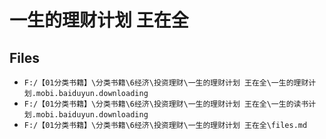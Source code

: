 # 一生的理财计划 王在全

## Files

- `F:/【01分类书籍】\分类书籍\6经济\投资理财\一生的理财计划 王在全\一生的理财计划.mobi.baiduyun.downloading`
- `F:/【01分类书籍】\分类书籍\6经济\投资理财\一生的理财计划 王在全\一生的读书计划.mobi.baiduyun.downloading`
- `F:/【01分类书籍】\分类书籍\6经济\投资理财\一生的理财计划 王在全\files.md`
